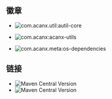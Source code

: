 

## 徽章


- ![com.acanx.util:autil-core](https://img.shields.io/maven-central/v/com.acanx.util/autil-core)

- ![com.acanx:acanx-utils](https://img.shields.io/maven-central/v/com.acanx/acanx-utils)


- ![com.acanx.meta:os-dependencies](https://img.shields.io/maven-central/v/com.acanx.meta/os-dependencies)


## 链接

- <img alt="Maven Central Version" src="https://img.shields.io/maven-central/v/com.acanx.util/autil-core">


- <img alt="Maven Central Version" src="https://img.shields.io/maven-central/v/com.acanx/acanx-utils">
